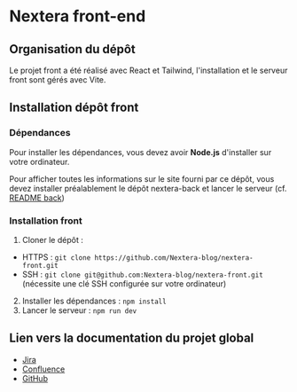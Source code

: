 # Nextera front-end

## Organisation du dépôt
Le projet front a été réalisé avec React et Tailwind, l'installation et le serveur front sont gérés avec Vite.

## Installation dépôt front
### Dépendances
Pour installer les dépendances, vous devez avoir **Node.js** d'installer sur votre ordinateur.

Pour afficher toutes les informations sur le site fourni par ce dépôt, vous devez installer préalablement le dépôt nextera-back et lancer le serveur (cf. [README back](https://github.com/Nextera-blog/nextera-back))

### Installation front
1. Cloner le dépôt : 
  - HTTPS : ```git clone https://github.com/Nextera-blog/nextera-front.git```
  - SSH : ```git clone git@github.com:Nextera-blog/nextera-front.git``` (nécessite une clé SSH configurée sur votre ordinateur)

2. Installer les dépendances : ```npm install``` 
3. Lancer le serveur : ```npm run dev```

## Lien vers la documentation du projet global
- [Jira](https://alxleonar-1738661193372.atlassian.net/jira/software/projects/KAN/boards/1)
- [Confluence](https://alxleonar-1738661193372.atlassian.net/wiki/spaces/Nextera/overview?homepageId=426262)
- [GitHub](https://github.com/orgs/Nextera-blog/repositories)